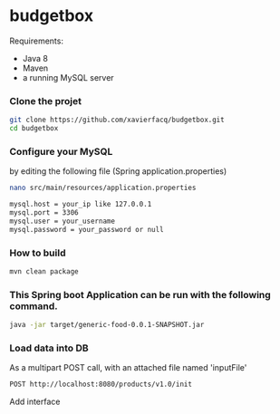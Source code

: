 # budgetbox

Requirements:

  - Java 8
  - Maven
  - a running MySQL server


### Clone the projet

```sh
git clone https://github.com/xavierfacq/budgetbox.git
cd budgetbox
```


### Configure your MySQL

by editing the following file (Spring application.properties)

```sh
nano src/main/resources/application.properties

mysql.host = your_ip like 127.0.0.1
mysql.port = 3306
mysql.user = your_username
mysql.password = your_password or null
```


### How to build

```sh
mvn clean package
```

### This Spring boot Application can be run with the following command.

```sh
java -jar target/generic-food-0.0.1-SNAPSHOT.jar
```


### Load data into DB

As a multipart POST call, with an attached file named 'inputFile' 

```sh
POST http://localhost:8080/products/v1.0/init
```




Add interface



